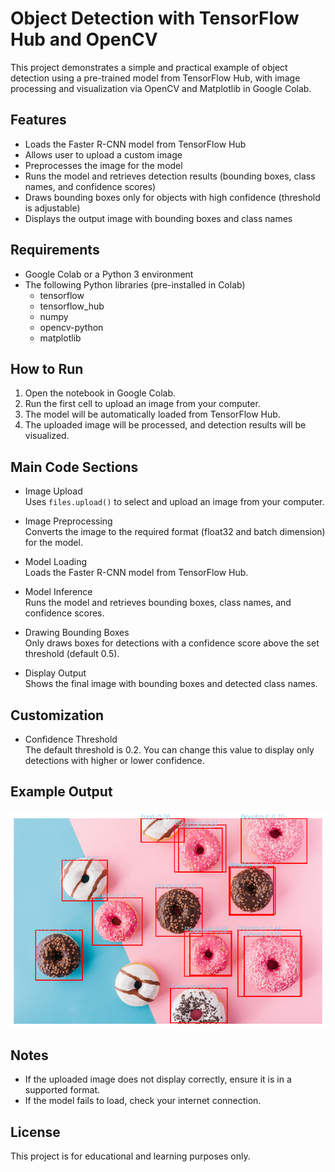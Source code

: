 # Object Detection with TensorFlow Hub and OpenCV

This project demonstrates a simple and practical example of object detection using a pre-trained model from TensorFlow Hub, with image processing and visualization via OpenCV and Matplotlib in Google Colab.

## Features

- Loads the Faster R-CNN model from TensorFlow Hub
- Allows user to upload a custom image
- Preprocesses the image for the model
- Runs the model and retrieves detection results (bounding boxes, class names, and confidence scores)
- Draws bounding boxes only for objects with high confidence (threshold is adjustable)
- Displays the output image with bounding boxes and class names

## Requirements

- Google Colab or a Python 3 environment
- The following Python libraries (pre-installed in Colab)
  - tensorflow
  - tensorflow_hub
  - numpy
  - opencv-python
  - matplotlib

## How to Run

1. Open the notebook in Google Colab.
2. Run the first cell to upload an image from your computer.
3. The model will be automatically loaded from TensorFlow Hub.
4. The uploaded image will be processed, and detection results will be visualized.

## Main Code Sections

- Image Upload  
  Uses `files.upload()` to select and upload an image from your computer.

- Image Preprocessing  
  Converts the image to the required format (float32 and batch dimension) for the model.

- Model Loading  
  Loads the Faster R-CNN model from TensorFlow Hub.

- Model Inference  
  Runs the model and retrieves bounding boxes, class names, and confidence scores.

- Drawing Bounding Boxes  
  Only draws boxes for detections with a confidence score above the set threshold (default 0.5).

- Display Output  
  Shows the final image with bounding boxes and detected class names.

## Customization

- Confidence Threshold  
  The default threshold is 0.2. You can change this value to display only detections with higher or lower confidence.

## Example Output

![Sample Output](Detected.png)  

## Notes

- If the uploaded image does not display correctly, ensure it is in a supported format.
- If the model fails to load, check your internet connection.

## License

This project is for educational and learning purposes only.